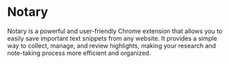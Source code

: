 # Notary
Notary is a powerful and user-friendly Chrome extension that allows you to easily save important text snippets from any website. It provides a simple way to collect, manage, and review highlights, making your research and note-taking process more efficient and organized.
